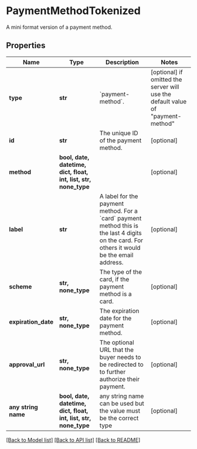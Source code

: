 # PaymentMethodTokenized

A mini format version of a payment method.

## Properties
Name | Type | Description | Notes
------------ | ------------- | ------------- | -------------
**type** | **str** | &#x60;payment-method&#x60;. | [optional]  if omitted the server will use the default value of "payment-method"
**id** | **str** | The unique ID of the payment method. | [optional] 
**method** | **bool, date, datetime, dict, float, int, list, str, none_type** |  | [optional] 
**label** | **str** | A label for the payment method. For a &#x60;card&#x60; payment method this is the last 4 digits on the card. For others it would be the email address. | [optional] 
**scheme** | **str, none_type** | The type of the card, if the payment method is a card. | [optional] 
**expiration_date** | **str, none_type** | The expiration date for the payment method. | [optional] 
**approval_url** | **str, none_type** | The optional URL that the buyer needs to be redirected to to further authorize their payment. | [optional] 
**any string name** | **bool, date, datetime, dict, float, int, list, str, none_type** | any string name can be used but the value must be the correct type | [optional]

[[Back to Model list]](../README.md#documentation-for-models) [[Back to API list]](../README.md#documentation-for-api-endpoints) [[Back to README]](../README.md)


